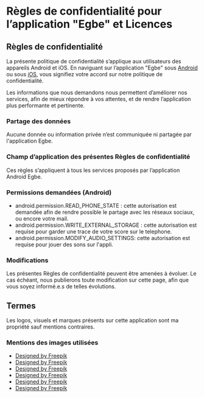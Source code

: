 # Règles de confidentialité pour l’application "Egbe" et Licences
## Règles de confidentialité 

La présente politique de confidentialité s’applique aux utilisateurs des appareils Android et iOS. 
En naviguant sur l’application "Egbe" sous [Android](https://play.google.com/store/apps/details?id=tg.egbe.app) ou sous [iOS](https://itunes.apple.com/us/app/egbe/id1421107241), vous signifiez votre accord sur notre politique de confidentialité.

Les informations que nous demandons nous permettent d’améliorer nos 
services, afin de mieux répondre à vos attentes, et de rendre l’application plus 
performante et pertinente.

### Partage des données
Aucune donnée ou information privée n’est communiquée ni partagée par l'application Egbe.


### Champ d’application des présentes Règles de confidentialité
Ces règles s’appliquent à tous les services proposés par l’application Android Egbe.


### Permissions demandées (Android)

- android.permission.READ_PHONE_STATE : cette autorisation est demandée afin de rendre possible le partage avec les réseaux sociaux, ou encore votre mail.
- android.permission.WRITE_EXTERNAL_STORAGE : cette autorisation est requise pour garder une trace de votre score sur le telephone.
- android.permission.MODIFY_AUDIO_SETTINGS: cette autorisation est requise pour jouer des sons sur l'appli.



### Modifications
Les présentes Règles de confidentialité peuvent être amenées à évoluer. Le cas échéant, nous publierons toute modification sur cette page, afin que vous soyez informé.e.s de telles évolutions.


## Termes
Les logos, visuels et marques présents sur cette application sont ma propriété sauf mentions contraires.

### Mentions des images utilisées
- <a href='https://www.freepik.com/free-vector/smartphone-silhouette-collection_841743.htm'>Designed by Freepik</a>
- <a href="https://www.freepik.com/free-vector/hand-drawn-business-icons-collection_1091815.htm">Designed by Freepik</a>
- <a href="https://www.freepik.com/free-vector/back-to-school-icons-set_798021.htm">Designed by Freepik</a>
- <a href="https://www.freepik.com/free-vector/set-of-hand-drawn-icons_979925.htm">Designed by Freepik</a>
- <a href='https://www.freepik.com/free-vector/smartphone-silhouette-collection_841743.htm'>Designed by Freepik</a>
- <a href='https://www.freepik.com/free-vector/hand-drawn-languages-concept_2555850.htm'>Designed by Freepik</a>
